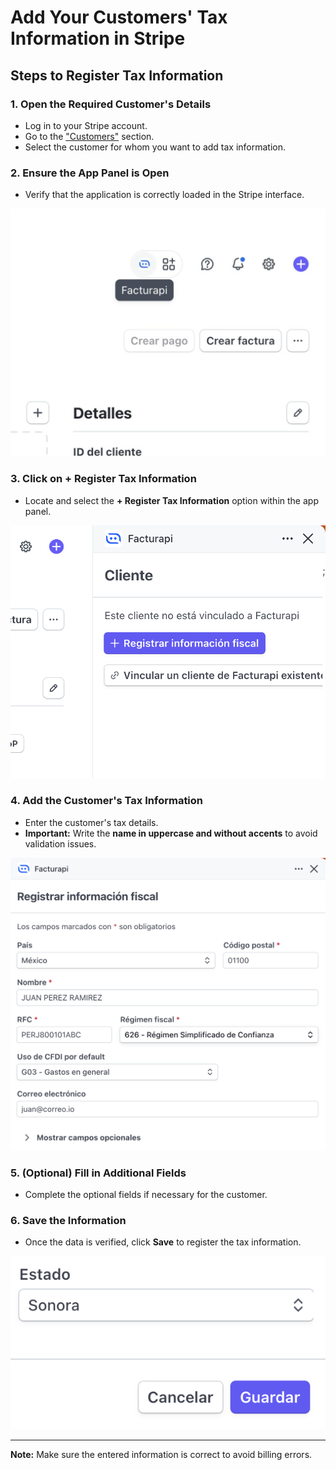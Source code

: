 # Add Your Customers' Tax Information in Stripe

## Steps to Register Tax Information

### 1. Open the Required Customer's Details
   - Log in to your Stripe account.
   - Go to the ["Customers"](https://dashboard.stripe.com/customers) section.
   - Select the customer for whom you want to add tax information.

### 2. Ensure the App Panel is Open  
   - Verify that the application is correctly loaded in the Stripe interface.  

<div style={{ textAlign: "center" }}>
  <img src="/en/img/Tutorials/General/open-facturapi-app.png" alt="App Panel Open" style={{ width: "60%" }} />
</div>

### 3. Click on + Register Tax Information
   - Locate and select the **+ Register Tax Information** option within the app panel.

<div style={{ textAlign: "center" }}>
  <img src="/en/img/Tutorials/customers/click-register-tax-info.png" alt="Register Tax Information" style={{ width: "60%" }} />
</div>

### 4. Add the Customer's Tax Information
   - Enter the customer's tax details.
   - **Important:** Write the **name in uppercase and without accents** to avoid validation issues.

<div style={{ textAlign: "center" }}>
  <img src="/en/img/Tutorials/customers/register-customer-tax-info.png" alt="Register Customer's Tax Information" style={{ width: "60%" }} />
</div>

### 5. (Optional) Fill in Additional Fields
   - Complete the optional fields if necessary for the customer.

### 6. Save the Information
   - Once the data is verified, click **Save** to register the tax information.

<div style={{ textAlign: "center" }}>
  <img src="/en/img/Tutorials/customers/save-customer-tax-info.png" alt="Save Customer's Tax Information" style={{ width: "60%" }} />
</div>

---
**Note:** Make sure the entered information is correct to avoid billing errors.